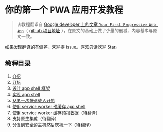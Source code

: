 # 你的第一个 PWA 应用开发教程

> 该教程翻译自 [Google developer 上的文章 `Your First Progressive Web App`](https://codelabs.developers.google.com/codelabs/your-first-pwapp/#0)（ [github 项目地址](https://github.com/googlecodelabs/your-first-pwapp) ），在原文的基础上做了少量的删减，内容基本与原文一致。

如果发现翻译的有偏差，欢迎[提 issue]()。喜欢的话欢迎 Star。

## 教程目录

1. [介绍](./steps/step-1.md)
1. [开始](./steps/step-2.md)
1. [设计 app shell 框架](./steps/step-3.md)
1. [实现 app shell](./steps/step-4.md)
1. [从第一次快速载入开始](./steps/step-5.md)
1. [使用 service worker 预缓存 app shell](./steps/step-6.md)
1. 使用 service worker 缓存预报数据（待翻译）
1. 支持原生集成（待翻译）
1. 分发到安全的主机然后庆祝一下（待翻译）
